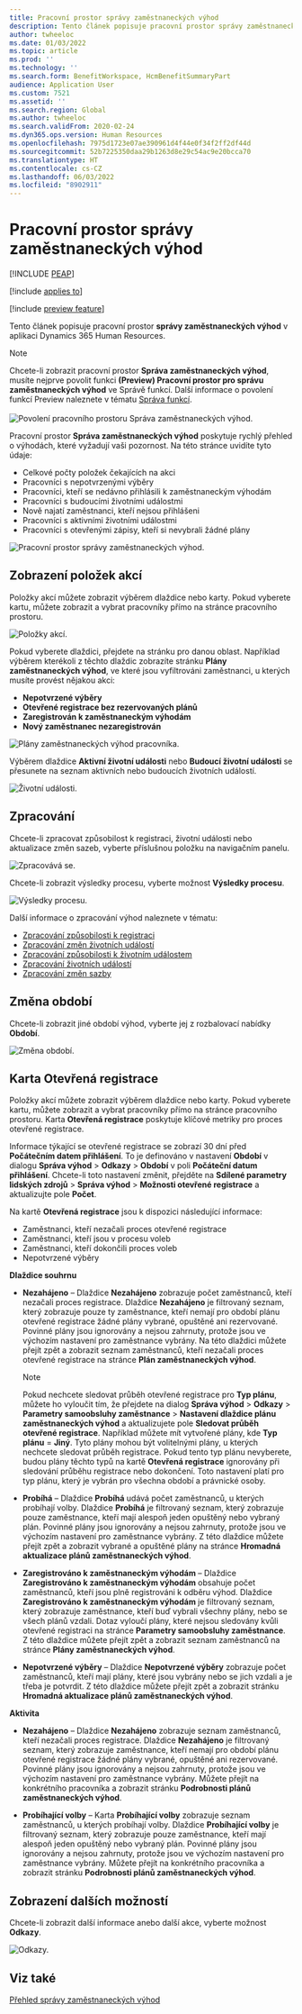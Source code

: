 ```yaml
---
title: Pracovní prostor správy zaměstnaneckých výhod
description: Tento článek popisuje pracovní prostor správy zaměstnaneckých výhod v aplikaci Dynamics 365 Human Resources.
author: twheeloc
ms.date: 01/03/2022
ms.topic: article
ms.prod: ''
ms.technology: ''
ms.search.form: BenefitWorkspace, HcmBenefitSummaryPart
audience: Application User
ms.custom: 7521
ms.assetid: ''
ms.search.region: Global
ms.author: twheeloc
ms.search.validFrom: 2020-02-24
ms.dyn365.ops.version: Human Resources
ms.openlocfilehash: 7975d1723e07ae390961d4f44e0f34f2ff2df44d
ms.sourcegitcommit: 52b7225350daa29b1263d8e29c54ac9e20bcca70
ms.translationtype: HT
ms.contentlocale: cs-CZ
ms.lasthandoff: 06/03/2022
ms.locfileid: "8902911"
---
```

# <a name="benefits-management-workspace"></a>Pracovní prostor správy zaměstnaneckých výhod


[!INCLUDE [PEAP](../includes/peap-2.md)]

[!include [applies to](../includes/applies-to-hr.md)]

[!include [preview feature](./includes/preview-feature.md)]

Tento článek popisuje pracovní prostor **správy zaměstnaneckých výhod** v aplikaci Dynamics 365 Human Resources.

> [!NOTE]
> Chcete-li zobrazit pracovní prostor **Správa zaměstnaneckých výhod**, musíte nejprve povolit funkci **(Preview) Pracovní prostor pro správu zaměstnaneckých výhod** ve Správě funkcí. Další informace o povolení funkcí Preview naleznete v tématu [Správa funkcí](hr-admin-manage-features.md).<br><br>![Povolení pracovního prostoru Správa zaměstnaneckých výhod.](./media/hr-benefits-management-workspace-enable.png)

Pracovní prostor **Správa zaměstnaneckých výhod** poskytuje rychlý přehled o výhodách, které vyžadují vaši pozornost. Na této stránce uvidíte tyto údaje:

- Celkové počty položek čekajících na akci
- Pracovníci s nepotvrzenými výběry
- Pracovníci, kteří se nedávno přihlásili k zaměstnaneckým výhodám
- Pracovníci s budoucími životními událostmi
- Nově najatí zaměstnanci, kteří nejsou přihlášeni
- Pracovníci s aktivními životními událostmi
- Pracovníci s otevřenými zápisy, kteří si nevybrali žádné plány

![Pracovní prostor správy zaměstnaneckých výhod.](./media/hr-benefits-management-workspace.png)

## <a name="view-action-items"></a>Zobrazení položek akcí

Položky akcí můžete zobrazit výběrem dlaždice nebo karty. Pokud vyberete kartu, můžete zobrazit a vybrat pracovníky přímo na stránce pracovního prostoru.

![Položky akcí.](./media/hr-benefits-management-workspace-action-items.png)

Pokud vyberete dlaždici, přejdete na stránku pro danou oblast. Například výběrem kterékoli z těchto dlaždic zobrazíte stránku **Plány zaměstnaneckých výhod**, ve které jsou vyfiltrováni zaměstnanci, u kterých musíte provést nějakou akci:

- **Nepotvrzené výběry**
- **Otevřené registrace bez rezervovaných plánů**
- **Zaregistrován k zaměstnaneckým výhodám**
- **Nový zaměstnanec nezaregistrován**

![Plány zaměstnaneckých výhod pracovníka.](./media/hr-benefits-management-workspace-plans.png)

Výběrem dlaždice **Aktivní životní události** nebo **Budoucí životní události** se přesunete na seznam aktivních nebo budoucích životních událostí.

![Životní události.](./media/hr-benefits-management-workspace-life-events.png)

## <a name="processing"></a>Zpracování

Chcete-li zpracovat způsobilost k registraci, životní události nebo aktualizace změn sazeb, vyberte příslušnou položku na navigačním panelu.

![Zpracovává se.](./media/hr-benefits-management-workspace-processing.png)

Chcete-li zobrazit výsledky procesu, vyberte možnost **Výsledky procesu**.

![Výsledky procesu.](./media/hr-benefits-management-workspace-process-results.png)

Další informace o zpracování výhod naleznete v tématu:

- [Zpracování způsobilosti k registraci](hr-benefits-process-enrollment-eligibility.md)
- [Zpracování změn životních událostí](hr-benefits-process-life-event-changes.md)
- [Zpracování způsobilosti k životním událostem](hr-benefits-process-life-event-eligibility.md)
- [Zpracování životních událostí](hr-benefits-process-life-events.md)
- [Zpracování změn sazby](hr-benefits-process-rate-changes.md)

## <a name="change-period"></a>Změna období

Chcete-li zobrazit jiné období výhod, vyberte jej z rozbalovací nabídky **Období**.

![Změna období.](./media/hr-benefits-management-workspace-period.png)


## <a name="open-enrollment-tab"></a>Karta Otevřená registrace

Položky akcí můžete zobrazit výběrem dlaždice nebo karty. Pokud vyberete kartu, můžete zobrazit a vybrat pracovníky přímo na stránce pracovního prostoru.
Karta **Otevřená registrace** poskytuje klíčové metriky pro proces otevřené registrace. 

Informace týkající se otevřené registrace se zobrazí 30 dní před **Počátečním datem přihlášení**. To je definováno v nastavení **Období** v dialogu **Správa výhod** > **Odkazy** > **Období** v poli **Počáteční datum přihlášení**.  Chcete-li toto nastavení změnit, přejděte na **Sdílené parametry lidských zdrojů** > **Správa výhod** > **Možnosti otevřené registrace** a aktualizujte pole **Počet**.  

Na kartě **Otevřená registrace** jsou k dispozici následující informace:
 - Zaměstnanci, kteří nezačali proces otevřené registrace
 - Zaměstnanci, kteří jsou v procesu voleb
 - Zaměstnanci, kteří dokončili proces voleb
 - Nepotvrzené výběry

**Dlaždice souhrnu**

- **Nezahájeno** – Dlaždice **Nezahájeno** zobrazuje počet zaměstnanců, kteří nezačali proces registrace. Dlaždice **Nezahájeno** je filtrovaný seznam, který zobrazuje pouze ty zaměstnance, kteří nemají pro období plánu otevřené registrace žádné plány vybrané, opuštěné ani rezervované. Povinné plány jsou ignorovány a nejsou zahrnuty, protože jsou ve výchozím nastavení pro zaměstnance vybrány.  Na této dlaždici můžete přejít zpět a zobrazit seznam zaměstnanců, kteří nezačali proces otevřené registrace na stránce **Plán zaměstnaneckých výhod**.

  > [!NOTE]
  > Pokud nechcete sledovat průběh otevřené registrace pro **Typ plánu**, můžete ho vyloučit tím, že přejdete na dialog **Správa výhod** > **Odkazy** > **Parametry samoobsluhy zaměstnance** > **Nastavení dlaždice plánu zaměstnaneckých výhod** a aktualizujete pole **Sledovat průběh otevřené registrace**.  Například můžete mít vytvořené plány, kde **Typ plánu** = **Jiný**. Tyto plány mohou být volitelnými plány, u kterých nechcete sledovat průběh registrace. Pokud tento typ plánu nevyberete, budou plány těchto typů na kartě **Otevřená registrace** ignorovány při sledování průběhu registrace nebo dokončení. Toto nastavení platí pro typ plánu, který je vybrán pro všechna období a právnické osoby.

- **Probíhá** – Dlaždice **Probíhá** udává počet zaměstnanců, u kterých probíhají volby. Dlaždice **Probíhá** je filtrovaný seznam, který zobrazuje pouze zaměstnance, kteří mají alespoň jeden opuštěný nebo vybraný plán. Povinné plány jsou ignorovány a nejsou zahrnuty, protože jsou ve výchozím nastavení pro zaměstnance vybrány. Z této dlaždice můžete přejít zpět a zobrazit vybrané a opuštěné plány na stránce **Hromadná aktualizace plánů zaměstnaneckých výhod**.

- **Zaregistrováno k zaměstnaneckým výhodám** – Dlaždice **Zaregistrováno k zaměstnaneckým výhodám** obsahuje počet zaměstnanců, kteří jsou plně registrováni k odběru výhod. Dlaždice **Zaregistrováno k zaměstnaneckým výhodám** je filtrovaný seznam, který zobrazuje zaměstnance, kteří buď vybrali všechny plány, nebo se všech plánů vzdali. Dotaz vyloučí plány, které nejsou sledovány kvůli otevřené registraci na stránce **Parametry samoobsluhy zaměstnance**. Z této dlaždice můžete přejít zpět a zobrazit seznam zaměstnanců na stránce **Plány zaměstnaneckých výhod**.

- **Nepotvrzené výběry** – Dlaždice **Nepotvrzené výběry** zobrazuje počet zaměstnanců, kteří mají plány, které jsou vybrány nebo se jich vzdali a je třeba je potvrdit. Z této dlaždice můžete přejít zpět a zobrazit stránku **Hromadná aktualizace plánů zaměstnaneckých výhod**.

**Aktivita**

- **Nezahájeno** – Dlaždice **Nezahájeno** zobrazuje seznam zaměstnanců, kteří nezačali proces registrace. Dlaždice **Nezahájeno** je filtrovaný seznam, který zobrazuje zaměstnance, kteří nemají pro období plánu otevřené registrace žádné plány vybrané, opuštěné ani rezervované. Povinné plány jsou ignorovány a nejsou zahrnuty, protože jsou ve výchozím nastavení pro zaměstnance vybrány. Můžete přejít na konkrétního pracovníka a zobrazit stránku **Podrobnosti plánů zaměstnaneckých výhod**.

- **Probíhající volby** – Karta **Probíhající volby** zobrazuje seznam zaměstnanců, u kterých probíhají volby. Dlaždice **Probíhající volby** je filtrovaný seznam, který zobrazuje pouze zaměstnance, kteří mají alespoň jeden opuštěný nebo vybraný plán. Povinné plány jsou ignorovány a nejsou zahrnuty, protože jsou ve výchozím nastavení pro zaměstnance vybrány. Můžete přejít na konkrétního pracovníka a zobrazit stránku **Podrobnosti plánů zaměstnaneckých výhod**.

## <a name="view-more-options"></a>Zobrazení dalších možností

Chcete-li zobrazit další informace anebo další akce, vyberte možnost **Odkazy**.

![Odkazy.](./media/hr-benefits-management-workspace-links.png)

## <a name="see-also"></a>Viz také

[Přehled správy zaměstnaneckých výhod](hr-benefits-management-overview.md)

